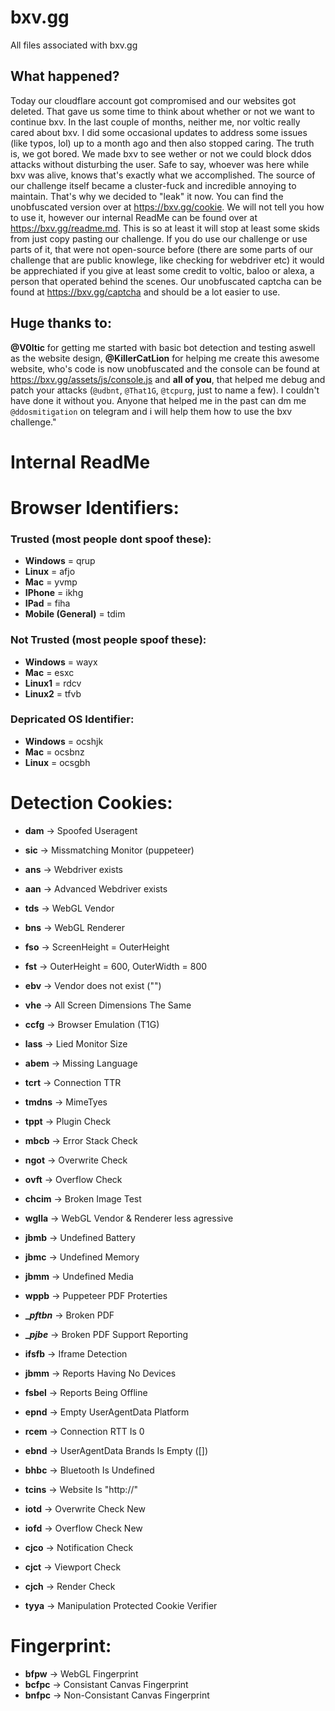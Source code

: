 # bxv.gg
All files associated with bxv.gg

## What happened?
Today our cloudflare account got compromised and our websites got deleted. That gave us some time to think about whether or not we want to continue bxv. In the last couple of months, neither me, nor voltic really cared about bxv. I did some occasional updates to address some issues (like typos, lol) up to a month ago and then also stopped caring. The truth is, we got bored. We made bxv to see wether or not we could block ddos attacks without disturbing the user. Safe to say, whoever was here while bxv was alive, knows that's exactly what we accomplished. The source of our challenge itself became a cluster-fuck and incredible annoying to maintain. That's why we decided to "leak" it now. You can find the unobfuscated version over at https://bxv.gg/cookie. We will not tell you how to use it, however our internal ReadMe can be found over at https://bxv.gg/readme.md. This is so at least it will stop at least some skids from just copy pasting our challenge. If you do use our challenge or use parts of it, that were not open-source before (there are some parts of our challenge that are public knowlege, like checking for webdriver etc) it would be apprechiated if you give at least some credit to voltic, baloo or alexa, a person that operated behind the scenes. Our unobfuscated captcha can be found at https://bxv.gg/captcha and should be a lot easier to use.

## Huge thanks to:
**@V0ltic** for getting me started with basic bot detection and testing aswell as the website design,
**@KillerCatLion** for helping me create this awesome website, who's code is now unobfuscated and the console can be found at https://bxv.gg/assets/js/console.js
and **all of you**, that helped me debug and patch your attacks (`@udbnt`, `@That1G`, `@tcpurg`, just to name a few). I couldn't have done it without you.
Anyone that helped me in the past can dm me `@ddosmitigation` on telegram and i will help them how to use the bxv challenge."

# Internal ReadMe

# Browser Identifiers:

### Trusted (most people dont spoof these):
- **Windows** = qrup
- **Linux** = afjo
- **Mac** = yvmp
- **IPhone** = ikhg
- **IPad** = fiha
- **Mobile (General)** = tdim

### Not Trusted (most people spoof these):
- **Windows** = wayx
- **Mac** = esxc
- **Linux1** = rdcv
- **Linux2** = tfvb

### Depricated OS Identifier:
- **Windows** = ocshjk
- **Mac** = ocsbnz
- **Linux** = ocsgbh

# Detection Cookies:

- **dam** -> Spoofed Useragent
- **sic** -> Missmatching Monitor (puppeteer)
- **ans** -> Webdriver exists
- **aan** -> Advanced Webdriver exists
- **tds** -> WebGL Vendor
- **bns** -> WebGL Renderer
- **fso** -> ScreenHeight = OuterHeight
- **fst** -> OuterHeight = 600, OuterWidth = 800
- **ebv** -> Vendor does not exist ("")
- **vhe** -> All Screen Dimensions The Same
- **ccfg** -> Browser Emulation (T1G)
- **lass** -> Lied Monitor Size
- **abem** -> Missing Language
- **tcrt** -> Connection TTR
- **tmdns** -> MimeTyes
- **tppt** -> Plugin Check
- **mbcb** -> Error Stack Check
- **ngot** -> Overwrite Check
- **ovft** -> Overflow Check
- **chcim** -> Broken Image Test
- **wglla** -> WebGL Vendor & Renderer less agressive
- **jbmb** -> Undefined Battery
- **jbmc** -> Undefined Memory
- **jbmm** -> Undefined Media
- **wppb** -> Puppeteer PDF Proterties
- **__pftbn_** -> Broken PDF
- **__pjbe_** -> Broken PDF Support Reporting
- **ifsfb** -> Iframe Detection
- **jbmm** -> Reports Having No Devices
- **fsbel** -> Reports Being Offline
- **epnd** -> Empty UserAgentData Platform
- **rcem** -> Connection RTT Is 0
- **ebnd** -> UserAgentData Brands Is Empty ([])
- **bhbc** -> Bluetooth Is Undefined
- **tcins** -> Website Is "http://"
- **iotd** -> Overwrite Check New
- **iofd** -> Overflow Check New
- **cjco** -> Notification Check
- **cjct** -> Viewport Check
- **cjch** -> Render Check

- **tyya** -> Manipulation Protected Cookie Verifier

# Fingerprint:

- **bfpw** -> WebGL Fingerprint
- **bcfpc** -> Consistant Canvas Fingerprint
- **bnfpc** -> Non-Consistant Canvas Fingerprint